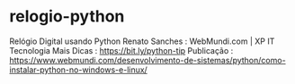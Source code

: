 # relogio-python
Relógio Digital usando Python
Renato Sanches : WebMundi.com | XP IT Tecnologia
Mais Dicas : https://bit.ly/python-tip
Publicação : https://www.webmundi.com/desenvolvimento-de-sistemas/python/como-instalar-python-no-windows-e-linux/
